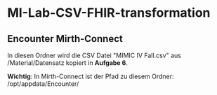 # MI-Lab-CSV-FHIR-transformation

## Encounter Mirth-Connect

In diesen Ordner wird die CSV Datei "MIMIC IV Fall.csv" aus /Material/Datensatz kopiert in **Aufgabe 6**. 

**Wichtig**: In Mirth-Connect ist der Pfad zu diesem Ordner: /opt/appdata/Encounter/
